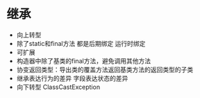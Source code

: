 # 继承
* 向上转型
* 除了static和final方法 都是后期绑定 运行时绑定
* 可扩展
* 构造器中除了基类的final方法，避免调用其他方法
* 协变返回类型：导出类的覆盖方法返回基类方法的返回类型的子类
* 继承表达行为的差异 字段表达状态的差异
* 向下转型 ClassCastException